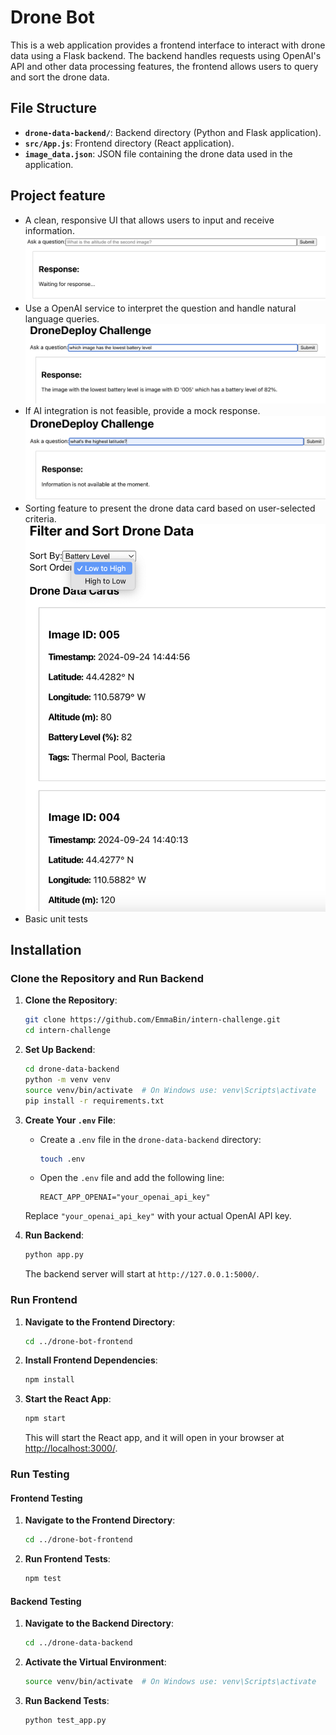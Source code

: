 # Drone Bot

This is a web application provides a frontend interface to interact with drone data using a Flask backend. The backend handles requests using OpenAI's API and other data processing features, the frontend allows users to query and sort the drone data.


## File Structure

- **`drone-data-backend/`**: Backend directory (Python and Flask application).
- **`src/App.js`**: Frontend directory (React application).
- **`image_data.json`**: JSON file containing the drone data used in the application.

## Project feature
- A clean, responsive UI that allows users to input and receive information.
![Input and Response Example](public/images/input_and_response.png)
- Use a OpenAI service to interpret the question and handle natural language queries.
![Input and Response Example](public/images/api_response.png)
- If AI integration is not feasible, provide a mock response.
![Input and Response Example](public/images/mock_response.png)
- Sorting feature to present the drone data card based on user-selected criteria.
![Input and Response Example](public/images/sorting.png)
- Basic unit tests

## Installation

### Clone the Repository and Run Backend

1. **Clone the Repository**:
    ```bash
    git clone https://github.com/EmmaBin/intern-challenge.git
    cd intern-challenge
    ```

2. **Set Up Backend**:
    ```bash
    cd drone-data-backend
    python -m venv venv
    source venv/bin/activate  # On Windows use: venv\Scripts\activate
    pip install -r requirements.txt
    ```

3. **Create Your `.env` File**:
    - Create a `.env` file in the `drone-data-backend` directory:
        ```bash
        touch .env
        ```
    - Open the `.env` file and add the following line:
        ```env
        REACT_APP_OPENAI="your_openai_api_key"
        ```
    Replace `"your_openai_api_key"` with your actual OpenAI API key.

4. **Run Backend**:
    ```bash
    python app.py
    ```
    The backend server will start at `http://127.0.0.1:5000/`.

### Run Frontend

1. **Navigate to the Frontend Directory**:
    ```bash
    cd ../drone-bot-frontend
    ```

2. **Install Frontend Dependencies**:
    ```bash
    npm install
    ```

3. **Start the React App**:
    ```bash
    npm start
    ```
    This will start the React app, and it will open in your browser at [http://localhost:3000/](http://localhost:3000/).

### Run Testing

#### Frontend Testing
1. **Navigate to the Frontend Directory**:
    ```bash
    cd ../drone-bot-frontend
    ```

2. **Run Frontend Tests**:
    ```bash
    npm test
    ```

#### Backend Testing
1. **Navigate to the Backend Directory**:
    ```bash
    cd ../drone-data-backend
    ```

2. **Activate the Virtual Environment**:
    ```bash
    source venv/bin/activate  # On Windows use: venv\Scripts\activate
    ```

3. **Run Backend Tests**:
    ```bash
    python test_app.py
    ```